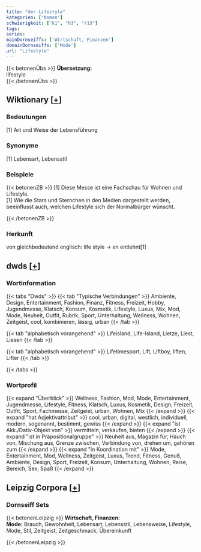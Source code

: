 ```yaml
---
title: "der Lifestyle"
kategorien: ["Nomen"]
schwierigkeit: ["k1", "h3", "r13"]
tags:
series:
mainDornseiffs: ['Wirtschaft, Finanzen']
domainDornseiffs: ['Mode']
url: "Lifestyle"
---
```


{{< betonenÜbs >}}
**Übersetzung:**  
lifestyle  
{{< /betonenÜbs >}}

## Wiktionary [[+](https://de.wiktionary.org/wiki/Lifestyle)]

### Bedeutungen
[1] Art und Weise der Lebensführung  

### Synonyme
[1] Lebensart, Lebensstil  

### Beispiele
{{< betonenZB >}}
[1] Diese Messe ist eine Fachschau für Wohnen und Lifestyle.  
[1] Wie die Stars und Sternchen in den Medien dargestellt werden, beeinflusst auch, welchen Lifestyle sich der Normalbürger wünscht.  

{{< /betonenZB >}}
### Herkunft
von gleichbedeutend englisch: life style → en entlehnt[1]  



## dwds [[+](https://www.dwds.de/wb/Lifestyle)]

### Wortinformation
{{< tabs "Dwds" >}}
{{< tab "Typische Verbindungen" >}}
Ambiente, Design, Entertainment, Fashion, Finanz, Fitness, Freizeit, Hobby, Jugendmesse, Klatsch, Konsum, Kosmetik, Lifestyle, Luxus, Mix, Mod, Mode, Neuheit, Outfit, Rubrik, Sport, Unterhaltung, Wellness, Wohnen, Zeitgeist, cool, kombinieren, lässig, urban
{{< /tab >}}

{{< tab "alphabetisch vorangehend" >}}
Lifeisland, Life-Island, Lietze, Liest, Liesen
{{< /tab >}}

{{< tab "alphabetisch vorangehend" >}}
Lifetimesport, Lift, Liftboy, liften, Lifter
{{< /tab >}}

{{< /tabs >}}

### Wortprofil
{{< expand "Überblick" >}} Wellness, Fashion, Mod, Mode, Entertainment, Jugendmesse, Lifestyle, Fitness, Klatsch, Luxus, Kosmetik, Design, Freizeit, Outfit, Sport, Fachmesse, Zeitgeist, urban, Wohnen, Mix {{< /expand >}}
{{< expand "hat Adjektivattribut" >}} cool, urban, digital, westlich, individuell, modern, sogenannt, bestimmt, gewiss {{< /expand >}}
{{< expand "ist Akk./Dativ-Objekt von" >}} vermitteln, verkaufen, bieten {{< /expand >}}
{{< expand "ist in Präpositionalgruppe" >}} Neuheit aus, Magazin für, Hauch von, Mischung aus, Grenze zwischen, Verbindung von, drehen um, gehören zum {{< /expand >}}
{{< expand "in Koordination mit" >}} Mode, Entertainment, Mod, Wellness, Zeitgeist, Luxus, Trend, Fitness, Genuß, Ambiente, Design, Sport, Freizeit, Konsum, Unterhaltung, Wohnen, Reise, Bereich, Sex, Spaß {{< /expand >}}

## Leipzig Corpora [[+](https://corpora.uni-leipzig.de/en/res?word=Lifestyle&corpusId=deu_newscrawl-public_2018)]

### Dornseiff Sets
{{< betonenLeipzig >}}
**Wirtschaft, Finanzen:**  
**Mode:** Brauch, Gewohnheit, Lebensart, Lebensstil, Lebensweise, Lifestyle, Mode, Stil, Zeitgeist, Zeitgeschmack, Übereinkunft  

{{< /betonenLeipzig >}}
